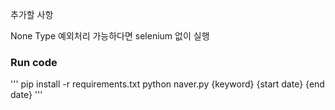추가할 사항

None Type 예외처리
가능하다면 selenium 없이 실행

### Run code
'''
pip install -r requirements.txt
python naver.py {keyword} {start date} {end date}
'''
